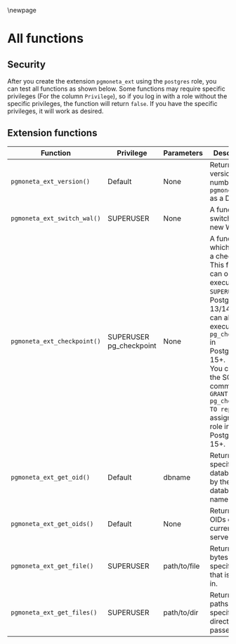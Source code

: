 \newpage

# All functions

## Security

After you create the extension `pgmoneta_ext` using the `postgres` role, you can test all functions as shown below. Some functions may require specific privileges (For the column `Privilege`), so if you log in with a role without the specific privileges, the function will return `false`. If you have the specific privileges, it will work as desired.

## Extension functions

| Function                    | Privilege | Parameters | Description                                            |
|-----------------------------|-----------|------------|--------------------------------------------------------|
| `pgmoneta_ext_version()`    |   Default |    None    | Return the version number of `pgmoneta_ext` as a Datum.|
| `pgmoneta_ext_switch_wal()` | SUPERUSER |    None    | A function for switching to a new WAL file.            |
| `pgmoneta_ext_checkpoint()` | SUPERUSER <br>pg_checkpoint | None | A function which forces a checkpoint. <br>This function can only be executed by a `SUPERUSER` in PostgreSQL 13/14, but can also be executed by `pg_checkpoint` in PostgreSQL 15+. <br>You can use the SQL command `GRANT pg_checkpoint TO repl;` to assign the role in PostgreSQL 15+.|
| `pgmoneta_ext_get_oid()`|   Default        | dbname  | Return the specific database OID by the database name.|
| `pgmoneta_ext_get_oids()`    |   Default    | None   | Return all OIDs on the current server.|
| `pgmoneta_ext_get_file()`|   SUPERUSER        | path/to/file  | Return the bytes of the specified file that is passed in.|
| `pgmoneta_ext_get_files()`    |   SUPERUSER    | path/to/dir   | Return all file paths in the specified directory passed in.|
